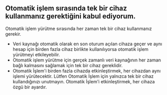 ## Otomatik işlem sırasında tek bir cihaz kullanmanız gerektiğini kabul ediyorum.

Otomatik işlem yürütme sırasında her zaman tek bir cihaz kullanmanız gerekir.
- Veri kaynağı otomatik olarak en son oturum açılan cihaza geçer ve aynı hesap için birden fazla cihaz birlikte kullanılıyorsa otomatik işlem yürütmeyi etkileyebilir.
- Otomatik işlem yürütme için gerçek zamanlı veri kaynağının her zaman bağlı kalmasını sağlamak için tek bir cihaz gereklidir.
- Otomatik İşlem'i birden fazla cihazda etkinleştirmek, her cihazdan aynı işlemi yürütecektir. Lütfen Otomatik İşlem için yalnızca tek bir cihaz kullandığınızı unutmayın. Otomatik İşlem'i etkinleştirmek, her cihaza özgü bir ayardır.